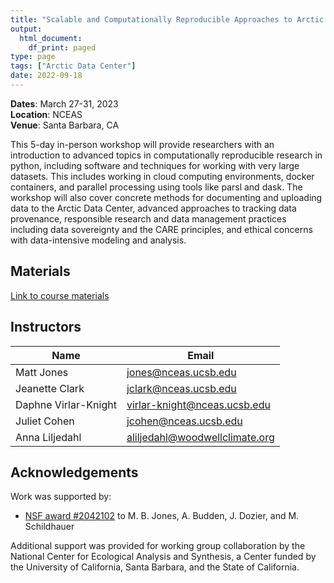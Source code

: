 ```yaml
---
title: "Scalable and Computationally Reproducible Approaches to Arctic Research"
output:
  html_document:
    df_print: paged
type: page
tags: ["Arctic Data Center"]
date: 2022-09-18
---
```




__Dates__: March 27-31, 2023<br>
__Location__: NCEAS <br>
__Venue__: Santa Barbara, CA

This 5-day in-person workshop will provide researchers with an introduction to advanced topics in computationally reproducible research in python, including software and techniques for working with very large datasets. This includes working in cloud computing environments, docker containers, and parallel processing using tools like parsl and dask. The workshop will also cover concrete methods for documenting and uploading data to the Arctic Data Center, advanced approaches to tracking data provenance, responsible research and data management practices including data sovereignty and the CARE principles, and ethical concerns with data-intensive modeling and analysis.



## Materials

[Link to course materials](https://learning.nceas.ucsb.edu/2023-03-arctic/)


## Instructors

|Name         | Email              |
|-------------|--------------------|
|Matt Jones | jones@nceas.ucsb.edu|
|Jeanette Clark | jclark@nceas.ucsb.edu |
|Daphne Virlar-Knight| virlar-knight@nceas.ucsb.edu |
|Juliet Cohen | jcohen@nceas.ucsb.edu|
|Anna Liljedahl | aliljedahl@woodwellclimate.org|

## Acknowledgements

Work was supported by:

- [NSF award #2042102](http://www.nsf.gov/awardsearch/showAward?AWD_ID=2042102) to M. B. Jones, A. Budden, J. Dozier, and M. Schildhauer

Additional support was provided for working group collaboration by the National Center for Ecological Analysis and Synthesis, a Center funded by the University of California, Santa Barbara, and the State of California.
